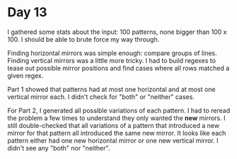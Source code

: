 # Day 13

I gathered some stats about the input: 100 patterns, none bigger than 100 x 100.
I should be able to brute force my way through.

Finding horizontal mirrors was simple enough: compare groups of lines.  Finding
vertical mirrors was a little more tricky.  I had to build regexes to tease out
possible mirror positions and find cases where all rows matched a given regex.

Part 1 showed that patterns had at most one horizontal and at most one vertical
mirror each.  I didn't check for "both" or "neither" cases.

For Part 2, I generated all possible variations of each pattern.  I had to
reread the problem a few times to understand they only wanted the **new**
mirrors.  I still double-checked that all variations of a pattern that
introduced a new mirror for that pattern all introduced the same new mirror.  It
looks like each pattern either had one new horizontal mirror or one new vertical
mirror.  I didn't see any "both" nor "neither".
